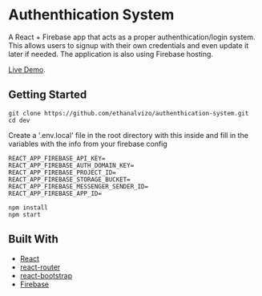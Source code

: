 # Authenthication System

A React + Firebase app that acts as a proper authenthication/login system. This allows users to signup with their own credentials and even update it later if needed. The application is also using Firebase hosting.

[Live Demo](https://auth-dev-27e8b.web.app/).

## Getting Started
```
git clone https://github.com/ethanalvizo/authenthication-system.git
cd dev
```
Create a '.env.local' file in the root directory with this inside and fill in the variables with the info from your firebase config
```
REACT_APP_FIREBASE_API_KEY=
REACT_APP_FIREBASE_AUTH_DOMAIN_KEY=
REACT_APP_FIREBASE_PROJECT_ID=
REACT_APP_FIREBASE_STORAGE_BUCKET=
REACT_APP_FIREBASE_MESSENGER_SENDER_ID=
REACT_APP_FIREBASE_APP_ID=
```

```
npm install
npm start
```
## Built With
* [React](https://reactjs.org/)
* [react-router](https://reactrouter.com/)
* [react-bootstrap](https://react-bootstrap.github.io/)
* [Firebase](https://firebase.google.com/)

